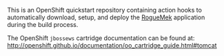 This is an OpenShift quickstart repository containing action hooks to automatically download, setup, and deploy the [RogueMek](https://github.com/harbdog/roguemek) application during the build process.

The OpenShift `jbossews` cartridge documentation can be found at:
http://openshift.github.io/documentation/oo_cartridge_guide.html#tomcat
